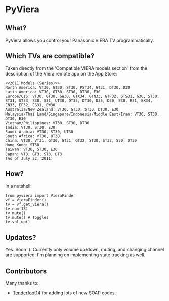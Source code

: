 # PyViera

## What?
PyViera allows you control your Panasonic VIERA TV programmatically.

## Which TVs are compatible?
Taken directly from the 'Compatible VIERA models section' from the description of the Viera remote app on the App Store:

    <<2011 Models (Series)>>
    North America: VT30, GT30, ST30, PST34, GT31, DT30, D30
    Latin America: VT30, GT30, ST30, DT30, E30
    Europe/CIS: VT30, GT30, GW30, GTX34, GTN33, GTF32, GTS31, G30, ST30, ST31, ST33, S30, S31, UT30, DT35, DT30, D35, D30, E30, E31, EX34, EN33, EF32, ES31, EW30
    Australia/New Zealand: VT30, GT30, ST30, DT30, E30
    Malaysia/Thai Land/Singapore/Indonesia/Middle East/Iran: VT30, ST30, DT30, E30
    Vietnam/Philippines: VT30, ST30, DT30
    India: VT30, ST30, E30
    Saudi Arabia: VT30, ST30, UT30
    South Africa: VT30, UT30
    China: VT30, VT31, GT30, GT31, GT32, ST30, ST32, S30, DT30
    Hong Kong: ST30
    Taiwan: VT30, ST30, E30
    Japan: VT3, GT3, ST3, DT3
    (As of July 22, 2011)

## How?
In a nutshell:

    from pyviera import VieraFinder
    vf = VieraFinder()
    tv = vf.get_viera()
    tv.num(18)
    tv.mute()
    tv.mute() # Toggles
    tv.vol_up()

## Updates?
Yes. Soon :). Currently only volume up/down, muting, and changing channel are supported.
I'm planning on implementing state tracking as well.

## Contributors
Many thanks to:
 - [Tenderfoot14](https://github.com/Tenderfoot14) for adding lots of new SOAP codes.
